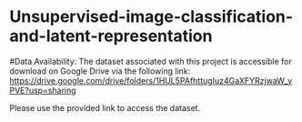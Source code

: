 # Unsupervised-image-classification-and-latent-representation
#Data Availability:
The dataset associated with this project is accessible for download on Google Drive via the following link: https://drive.google.com/drive/folders/1HUL5PAfhttugIuz4GaXFYRzjwaW_yPVE?usp=sharing

Please use the provided link to access the dataset.
